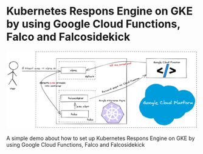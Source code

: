 # Kubernetes Respons Engine on GKE by using Google Cloud Functions, Falco and Falcosidekick

![arch](./assets/gcloudfalcov2.png)

A simple demo about how to set up Kubernetes Respons Engine on GKE by using Google Cloud Functions, Falco and Falcosidekick
